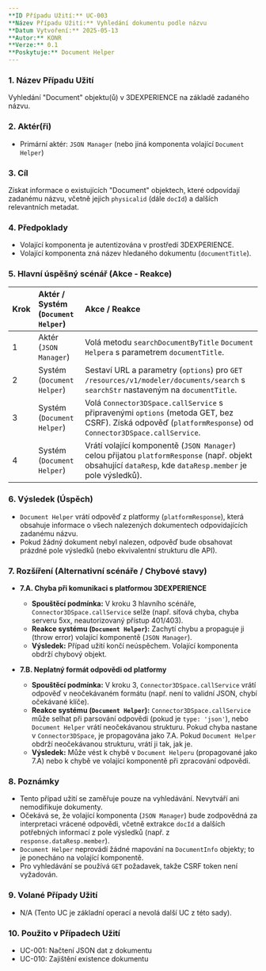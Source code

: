 ```yaml
---
**ID Případu Užití:** UC-003
**Název Případu Užití:** Vyhledání dokumentu podle názvu
**Datum Vytvoření:** 2025-05-13
**Autor:** KONR
**Verze:** 0.1
**Poskytuje:** Document Helper
---
```


### 1. Název Případu Užití
Vyhledání "Document" objektu(ů) v 3DEXPERIENCE na základě zadaného názvu.

### 2. Aktér(ři)
-   Primární aktér: `JSON Manager` (nebo jiná komponenta volající `Document Helper`)

### 3. Cíl
Získat informace o existujících "Document" objektech, které odpovídají zadanému názvu, včetně jejich `physicalid` (dále `docId`) a dalších relevantních metadat.

### 4. Předpoklady
-   Volající komponenta je autentizována v prostředí 3DEXPERIENCE.
-   Volající komponenta zná název hledaného dokumentu (`documentTitle`).

### 5. Hlavní úspěšný scénář (Akce - Reakce)

| Krok | Aktér / Systém (`Document Helper`) | Akce / Reakce                                                                                                                                                              |
| :--- | :--------------------------------- | :------------------------------------------------------------------------------------------------------------------------------------------------------------------------- |
| 1    | Aktér (`JSON Manager`)             | Volá metodu `searchDocumentByTitle` `Document Helpera` s parametrem `documentTitle`.                                                                                       |
| 2    | Systém (`Document Helper`)         | Sestaví URL a parametry (`options`) pro `GET /resources/v1/modeler/documents/search` s `searchStr` nastaveným na `documentTitle`.                                             |
| 3    | Systém (`Document Helper`)         | Volá `Connector3DSpace.callService` s připravenými `options` (metoda GET, bez CSRF). Získá odpověď (`platformResponse`) od `Connector3DSpace.callService`.                   |
| 4    | Systém (`Document Helper`)         | Vrátí volající komponentě (`JSON Manager`) celou přijatou `platformResponse` (např. objekt obsahující `dataResp`, kde `dataResp.member` je pole výsledků).                    |

### 6. Výsledek (Úspěch)
-   `Document Helper` vrátí odpověď z platformy (`platformResponse`), která obsahuje informace o všech nalezených dokumentech odpovídajících zadanému názvu.
-   Pokud žádný dokument nebyl nalezen, odpověď bude obsahovat prázdné pole výsledků (nebo ekvivalentní strukturu dle API).

### 7. Rozšíření (Alternativní scénáře / Chybové stavy)

*   **7.A. Chyba při komunikaci s platformou 3DEXPERIENCE**
    *   **Spouštěcí podmínka:** V kroku 3 hlavního scénáře, `Connector3DSpace.callService` selže (např. síťová chyba, chyba serveru 5xx, neautorizovaný přístup 401/403).
    *   **Reakce systému (`Document Helper`):** Zachytí chybu a propaguje ji (throw error) volající komponentě (`JSON Manager`).
    *   **Výsledek:** Případ užití končí neúspěchem. Volající komponenta obdrží chybový objekt.

*   **7.B. Neplatný formát odpovědi od platformy**
    *   **Spouštěcí podmínka:** V kroku 3, `Connector3DSpace.callService` vrátí odpověď v neočekávaném formátu (např. není to validní JSON, chybí očekávané klíče).
    *   **Reakce systému (`Document Helper`):** `Connector3DSpace.callService` může selhat při parsování odpovědi (pokud je `type: 'json'`), nebo `Document Helper` vrátí neočekávanou strukturu. Pokud chyba nastane v `Connector3DSpace`, je propagována jako 7.A. Pokud `Document Helper` obdrží neočekávanou strukturu, vrátí ji tak, jak je.
    *   **Výsledek:** Může vést k chybě v `Document Helperu` (propagované jako 7.A) nebo k chybě ve volající komponentě při zpracování odpovědi.

### 8. Poznámky
-   Tento případ užití se zaměřuje pouze na vyhledávání. Nevytváří ani nemodifikuje dokumenty.
-   Očekává se, že volající komponenta (`JSON Manager`) bude zodpovědná za interpretaci vrácené odpovědi, včetně extrakce `docId` a dalších potřebných informací z pole výsledků (např. z `response.dataResp.member`).
-   `Document Helper` neprovádí žádné mapování na `DocumentInfo` objekty; to je ponecháno na volající komponentě.
-   Pro vyhledávání se používá `GET` požadavek, takže CSRF token není vyžadován.

### 9. Volané Případy Užití
-   N/A (Tento UC je základní operací a nevolá další UC z této sady).

### 10. Použito v Případech Užití
-   UC-001: Načtení JSON dat z dokumentu
-   UC-010: Zajištění existence dokumentu
